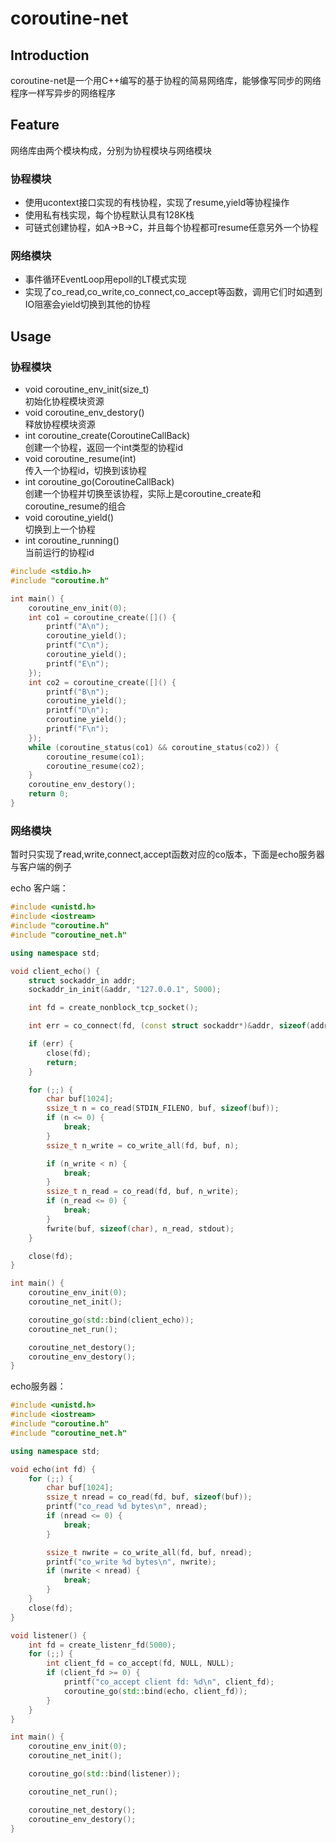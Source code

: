 # coroutine-net

## Introduction

coroutine-net是一个用C++编写的基于协程的简易网络库，能够像写同步的网络程序一样写异步的网络程序

## Feature

网络库由两个模块构成，分别为协程模块与网络模块

### 协程模块

* 使用ucontext接口实现的有栈协程，实现了resume,yield等协程操作
* 使用私有栈实现，每个协程默认具有128K栈
* 可链式创建协程，如A->B->C，并且每个协程都可resume任意另外一个协程

### 网络模块

* 事件循环EventLoop用epoll的LT模式实现
* 实现了co_read,co_write,co_connect,co_accept等函数，调用它们时如遇到IO阻塞会yield切换到其他的协程

## Usage

### 协程模块

* void coroutine_env_init(size_t)         
初始化协程模块资源
* void coroutine_env_destory()            
释放协程模块资源
* int coroutine_create(CoroutineCallBack)        
创建一个协程，返回一个int类型的协程id
* void coroutine_resume(int)     
传入一个协程id，切换到该协程
* int coroutine_go(CoroutineCallBack)       
创建一个协程并切换至该协程，实际上是coroutine_create和coroutine_resume的组合
* void coroutine_yield()   
切换到上一个协程
* int coroutine_running()    
当前运行的协程id

``` C++
#include <stdio.h>
#include "coroutine.h"

int main() {
    coroutine_env_init(0);
    int co1 = coroutine_create([]() {
        printf("A\n");
        coroutine_yield();
        printf("C\n");
        coroutine_yield();
        printf("E\n");
    });
    int co2 = coroutine_create([]() {
        printf("B\n");
        coroutine_yield();
        printf("D\n");
        coroutine_yield();
        printf("F\n");
    });
    while (coroutine_status(co1) && coroutine_status(co2)) {
        coroutine_resume(co1);
        coroutine_resume(co2);
    }
    coroutine_env_destory();
    return 0;
}
```

### 网络模块

暂时只实现了read,write,connect,accept函数对应的co版本，下面是echo服务器与客户端的例子

echo 客户端：
``` C++
#include <unistd.h>
#include <iostream>
#include "coroutine.h"
#include "coroutine_net.h"

using namespace std;

void client_echo() {
    struct sockaddr_in addr;
    sockaddr_in_init(&addr, "127.0.0.1", 5000);

    int fd = create_nonblock_tcp_socket();

    int err = co_connect(fd, (const struct sockaddr*)&addr, sizeof(addr));

    if (err) {
        close(fd);
        return;
    }

    for (;;) {
        char buf[1024];
        ssize_t n = co_read(STDIN_FILENO, buf, sizeof(buf));
        if (n <= 0) {
            break;
        }
        ssize_t n_write = co_write_all(fd, buf, n);

        if (n_write < n) {
            break;
        }
        ssize_t n_read = co_read(fd, buf, n_write);
        if (n_read <= 0) {
            break;
        }
        fwrite(buf, sizeof(char), n_read, stdout);
    }

    close(fd);
}

int main() {
    coroutine_env_init(0);
    coroutine_net_init();

    coroutine_go(std::bind(client_echo));
    coroutine_net_run();

    coroutine_net_destory();
    coroutine_env_destory();
}
```

echo服务器：
``` C++
#include <unistd.h>
#include <iostream>
#include "coroutine.h"
#include "coroutine_net.h"

using namespace std;

void echo(int fd) {
    for (;;) {
        char buf[1024];
        ssize_t nread = co_read(fd, buf, sizeof(buf));
        printf("co_read %d bytes\n", nread);
        if (nread <= 0) {
            break;
        }

        ssize_t nwrite = co_write_all(fd, buf, nread);
        printf("co_write %d bytes\n", nwrite);
        if (nwrite < nread) {
            break;
        }
    }
    close(fd);
}

void listener() {
    int fd = create_listenr_fd(5000);
    for (;;) {
        int client_fd = co_accept(fd, NULL, NULL);
        if (client_fd >= 0) {
            printf("co_accept client fd: %d\n", client_fd);
            coroutine_go(std::bind(echo, client_fd));
        }
    }
}

int main() {
    coroutine_env_init(0);
    coroutine_net_init();

    coroutine_go(std::bind(listener));

    coroutine_net_run();

    coroutine_net_destory();
    coroutine_env_destory();
}
```
